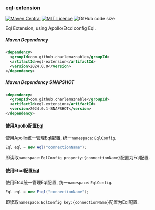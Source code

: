 ### eql-extension

[![Maven Central](https://maven-badges.herokuapp.com/maven-central/com.github.charlemaznable/eql-extension/badge.svg)](https://maven-badges.herokuapp.com/maven-central/com.github.charlemaznable/eql-extension/)
[![MIT Licence](https://badges.frapsoft.com/os/mit/mit.svg?v=103)](https://opensource.org/licenses/mit-license.php)
![GitHub code size](https://img.shields.io/github/languages/code-size/CharLemAznable/eql-extension)

Eql Extension, using Apollo/Etcd config Eql.

##### Maven Dependency

```xml
<dependency>
  <groupId>com.github.charlemaznable</groupId>
  <artifactId>eql-extension</artifactId>
  <version>2024.0.0</version>
</dependency>
```

##### Maven Dependency SNAPSHOT

```xml
<dependency>
  <groupId>com.github.charlemaznable</groupId>
  <artifactId>eql-extension</artifactId>
  <version>2024.0.1-SNAPSHOT</version>
</dependency>
```

#### 使用Apollo配置[Eql](https://github.com/bingoohuang/eql)

使用Apollo统一管理Eql配置, 统一```namespace```: ```EqlConfig```.

```java
Eql eql = new Aql("connectionName");
```
即读取```namespace:EqlConfig property:{connectionName}```配置为Eql配置.

#### 使用Etcd配置[Eql](https://github.com/bingoohuang/eql)

使用Etcd统一管理Eql配置, 统一```namespace```: ```EqlConfig```.

```java
Eql eql = new Etql("connectionName");
```
即读取```namespace:EqlConfig key:{connectionName}```配置为Eql配置.
